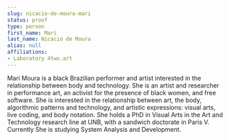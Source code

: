 ```yaml
---
slug: nicacio-de-moura-mari
status: proof
type: person
first_name: Mari
last_name: Nicácio de Moura
alias: null
affiliations:
- Laboratory 4two.art
---
```


Mari Moura is a black Brazilian performer and artist interested in the relationship between body and technology.
She is an artist and researcher in performance art, an activist for the presence of black women, and free software.
She is interested in the relationship between art, the body, algorithmic patterns and technology, and artistic 
expressions: visual arts, live coding, and body notation. She holds a PhD in Visual Arts in the Art and Technology 
research line at UNB, with a sandwich doctorate in Paris V. Currently She is studying System Analysis and Development.



